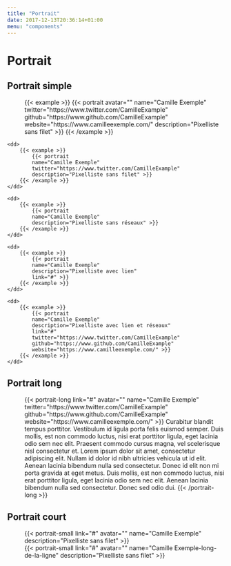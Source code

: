 ```yaml
---
title: "Portrait"
date: 2017-12-13T20:36:14+01:00
menu: "components"
---
```


# Portrait

## Portrait simple

<dl>
    <dd>
        {{< example >}}
            {{< portrait
            avatar=""
            name="Camille Exemple"
            twitter="https://www.twitter.com/CamilleExample"
            github="https://www.github.com/CamilleExample"
            website="https://www.camilleexemple.com/"
            description="Pixelliste sans filet" >}}
        {{< /example >}}
    </dd>

    <dd>
        {{< example >}}
            {{< portrait
            name="Camille Exemple"
            twitter="https://www.twitter.com/CamilleExample"
            description="Pixelliste sans filet" >}}
        {{< /example >}}
    </dd>

    <dd>
        {{< example >}}
            {{< portrait
            name="Camille Exemple"
            description="Pixelliste sans réseaux" >}}
        {{< /example >}}
    </dd>

    <dd>
        {{< example >}}
            {{< portrait
            name="Camille Exemple"
            description="Pixelliste avec lien"
            link="#" >}}
        {{< /example >}}
    </dd>

    <dd>
        {{< example >}}
            {{< portrait
            name="Camille Exemple"
            description="Pixelliste avec lien et réseaux"
            link="#"
            twitter="https://www.twitter.com/CamilleExample"
            github="https://www.github.com/CamilleExample"
            website="https://www.camilleexemple.com/" >}}
        {{< /example >}}
    </dd>
</dl>

## Portrait long

<dl>
<dd>
{{< portrait-long
    link="#"
    avatar=""
    name="Camille Exemple"
    twitter="https://www.twitter.com/CamilleExample"
    github="https://www.github.com/CamilleExample"
    website="https://www.camilleexemple.com/" >}}
Curabitur blandit tempus porttitor. Vestibulum id ligula porta felis euismod semper. Duis mollis, est non commodo luctus, nisi erat porttitor ligula, eget lacinia odio sem nec elit. Praesent commodo cursus magna, vel scelerisque nisl consectetur et.
Lorem ipsum dolor sit amet, consectetur adipiscing elit. Nullam id dolor id nibh ultricies vehicula ut id elit. Aenean lacinia bibendum nulla sed consectetur. Donec id elit non mi porta gravida at eget metus. Duis mollis, est non commodo luctus, nisi erat porttitor ligula, eget lacinia odio sem nec elit. Aenean lacinia bibendum nulla sed consectetur. Donec sed odio dui.
{{< /portrait-long >}}
</dd>
</dl>

## Portrait court

<dl>
<dd>
{{< portrait-small
    link="#"
    avatar=""
    name="Camille Exemple"
    description="Pixelliste sans filet" >}}
</dd>
<dd>
{{< portrait-small
    link="#"
    avatar=""
    name="Camille Exemple-long-de-la-ligne"
    description="Pixelliste sans filet" >}}
</dd>
</dl>